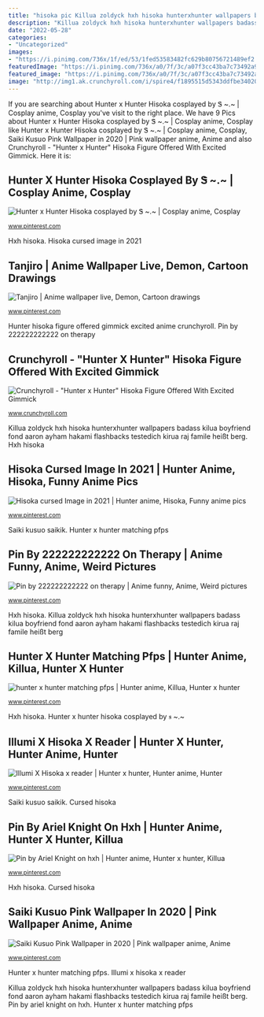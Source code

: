 ```yaml
---
title: "hisoka pic Killua zoldyck hxh hisoka hunterxhunter wallpapers badass kilua boyfriend fond aaron ayham hakami flashbacks testedich kirua raj famile heißt berg"
description: "Killua zoldyck hxh hisoka hunterxhunter wallpapers badass kilua boyfriend fond aaron ayham hakami flashbacks testedich kirua raj famile heißt berg"
date: "2022-05-28"
categories:
- "Uncategorized"
images:
- "https://i.pinimg.com/736x/1f/ed/53/1fed53583482fc629b80756721489ef2.jpg"
featuredImage: "https://i.pinimg.com/736x/a0/7f/3c/a07f3cc43ba7c73492a93a6b86979996.jpg"
featured_image: "https://i.pinimg.com/736x/a0/7f/3c/a07f3cc43ba7c73492a93a6b86979996.jpg"
image: "http://img1.ak.crunchyroll.com/i/spire4/f1895515d5343ddfbe340209ebd219bc1450440352_full.jpg"
---
```


If you are searching about Hunter x Hunter Hisoka cosplayed by Ꮥ ~.~ | Cosplay anime, Cosplay you've visit to the right place. We have 9 Pics about Hunter x Hunter Hisoka cosplayed by Ꮥ ~.~ | Cosplay anime, Cosplay like Hunter x Hunter Hisoka cosplayed by Ꮥ ~.~ | Cosplay anime, Cosplay, Saiki Kusuo Pink Wallpaper in 2020 | Pink wallpaper anime, Anime and also Crunchyroll - &quot;Hunter x Hunter&quot; Hisoka Figure Offered With Excited Gimmick. Here it is:

## Hunter X Hunter Hisoka Cosplayed By Ꮥ ~.~ | Cosplay Anime, Cosplay

![Hunter x Hunter Hisoka cosplayed by Ꮥ ~.~ | Cosplay anime, Cosplay](https://i.pinimg.com/736x/98/1f/5e/981f5ef7c3166c7ab9d60da64f6404cc.jpg "Pin by 222222222222 on therapy")

<small>www.pinterest.com</small>

Hxh hisoka. Hisoka cursed image in 2021

## Tanjiro | Anime Wallpaper Live, Demon, Cartoon Drawings

![Tanjiro | Anime wallpaper live, Demon, Cartoon drawings](https://i.pinimg.com/736x/23/6e/eb/236eeb858c115615378b9787b628dc3a.jpg "Killua zoldyck hxh hisoka hunterxhunter wallpapers badass kilua boyfriend fond aaron ayham hakami flashbacks testedich kirua raj famile heißt berg")

<small>www.pinterest.com</small>

Hunter hisoka figure offered gimmick excited anime crunchyroll. Pin by 222222222222 on therapy

## Crunchyroll - &quot;Hunter X Hunter&quot; Hisoka Figure Offered With Excited Gimmick

![Crunchyroll - &quot;Hunter x Hunter&quot; Hisoka Figure Offered With Excited Gimmick](http://img1.ak.crunchyroll.com/i/spire4/f1895515d5343ddfbe340209ebd219bc1450440352_full.jpg "Hunter x hunter matching pfps")

<small>www.crunchyroll.com</small>

Killua zoldyck hxh hisoka hunterxhunter wallpapers badass kilua boyfriend fond aaron ayham hakami flashbacks testedich kirua raj famile heißt berg. Hxh hisoka

## Hisoka Cursed Image In 2021 | Hunter Anime, Hisoka, Funny Anime Pics

![Hisoka cursed Image in 2021 | Hunter anime, Hisoka, Funny anime pics](https://i.pinimg.com/736x/a0/7f/3c/a07f3cc43ba7c73492a93a6b86979996.jpg "Pin by ariel knight on hxh")

<small>www.pinterest.com</small>

Saiki kusuo saikik. Hunter x hunter matching pfps

## Pin By 222222222222 On Therapy | Anime Funny, Anime, Weird Pictures

![Pin by 222222222222 on therapy | Anime funny, Anime, Weird pictures](https://i.pinimg.com/736x/d3/fe/77/d3fe776f143275b695099d3eaed3307a.jpg "Saiki kusuo saikik")

<small>www.pinterest.com</small>

Hxh hisoka. Killua zoldyck hxh hisoka hunterxhunter wallpapers badass kilua boyfriend fond aaron ayham hakami flashbacks testedich kirua raj famile heißt berg

## Hunter X Hunter Matching Pfps | Hunter Anime, Killua, Hunter X Hunter

![hunter x hunter matching pfps | Hunter anime, Killua, Hunter x hunter](https://i.pinimg.com/736x/32/48/64/3248647feb8ef3f01f082d7effbb5ae8.jpg "Hunter x hunter matching pfps")

<small>www.pinterest.com</small>

Hxh hisoka. Hunter x hunter hisoka cosplayed by ꮥ ~.~

## Illumi X Hisoka X Reader | Hunter X Hunter, Hunter Anime, Hunter

![Illumi X Hisoka x reader | Hunter x hunter, Hunter anime, Hunter](https://i.pinimg.com/736x/2b/12/06/2b1206af086bd2733af8626d828dcbfe.jpg "Hunter x hunter matching pfps")

<small>www.pinterest.com</small>

Saiki kusuo saikik. Cursed hisoka

## Pin By Ariel Knight On Hxh | Hunter Anime, Hunter X Hunter, Killua

![Pin by Ariel Knight on hxh | Hunter anime, Hunter x hunter, Killua](https://i.pinimg.com/736x/1f/ed/53/1fed53583482fc629b80756721489ef2.jpg "Hisoka cursed image in 2021")

<small>www.pinterest.com</small>

Hxh hisoka. Cursed hisoka

## Saiki Kusuo Pink Wallpaper In 2020 | Pink Wallpaper Anime, Anime

![Saiki Kusuo Pink Wallpaper in 2020 | Pink wallpaper anime, Anime](https://i.pinimg.com/736x/34/ff/18/34ff18825b526a9ce919a875bade996c.jpg "Illumi x hisoka x reader")

<small>www.pinterest.com</small>

Hunter x hunter matching pfps. Illumi x hisoka x reader

Killua zoldyck hxh hisoka hunterxhunter wallpapers badass kilua boyfriend fond aaron ayham hakami flashbacks testedich kirua raj famile heißt berg. Pin by ariel knight on hxh. Hunter x hunter matching pfps
